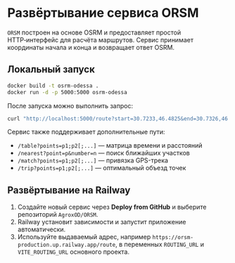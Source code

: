 <!-- Назначение файла: инструкция по запуску сервиса ORSM. -->

# Развёртывание сервиса ORSM

`ORSM` построен на основе OSRM и предоставляет простой HTTP‑интерфейс для расчёта маршрутов. Сервис принимает координаты начала и конца и возвращает ответ OSRM.

## Локальный запуск
```bash
docker build -t osrm-odessa .
docker run -d -p 5000:5000 osrm-odessa
```
После запуска можно выполнить запрос:
```bash
curl "http://localhost:5000/route?start=30.7233,46.4825&end=30.7326,46.4775"
```
Сервис также поддерживает дополнительные пути:
- `/table?points=p1;p2[;...]` — матрица времени и расстояний
- `/nearest?point=p&number=n` — поиск ближайших участков
- `/match?points=p1;p2[;...]` — привязка GPS-трека
- `/trip?points=p1;p2[;...]` — оптимальный объезд точек

## Развёртывание на Railway
1. Создайте новый сервис через **Deploy from GitHub** и выберите репозиторий `AgroxOD/ORSM`.
2. Railway установит зависимости и запустит приложение автоматически.
3. Используйте выдаваемый адрес, например `https://orsm-production.up.railway.app/route`,
   в переменных `ROUTING_URL` и `VITE_ROUTING_URL` основного проекта.
